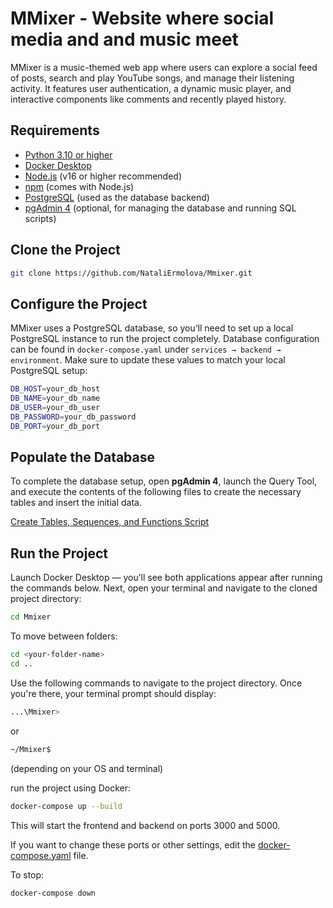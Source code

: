 # MMixer - Website where social media and and music meet

MMixer is a music-themed web app where users can explore a social feed of posts, search and play YouTube songs, and manage their listening activity. It features user authentication, a dynamic music player, and interactive components like comments and recently played history.

## Requirements

- [Python 3.10 or higher](https://www.python.org/downloads/release/python-3100/)
- [Docker Desktop](https://www.docker.com/products/docker-desktop/)
- [Node.js](https://nodejs.org/) (v16 or higher recommended)
- [npm](https://www.npmjs.com/) (comes with Node.js)
- [PostgreSQL](https://www.postgresql.org/) (used as the database backend)
- [pgAdmin 4](https://www.pgadmin.org/download/) (optional, for managing the database and running SQL scripts)


## Clone the Project
```bash
git clone https://github.com/NataliErmolova/Mmixer.git
```

## Configure the Project

MMixer uses a PostgreSQL database, so you’ll need to set up a local PostgreSQL instance to run the project completely.
Database configuration can be found in `docker-compose.yaml` under `services → backend → environment`.
Make sure to update these values to match your local PostgreSQL setup:

```bash
DB_HOST=your_db_host
DB_NAME=your_db_name
DB_USER=your_db_user
DB_PASSWORD=your_db_password
DB_PORT=your_db_port
```

## Populate the Database

To complete the database setup, open **pgAdmin 4**, launch the Query Tool, and execute the contents of the following files to create the necessary tables and insert the initial data.

[Create Tables, Sequences, and Functions Script](./mmixer-create-scripts.txt)


## Run the Project

Launch Docker Desktop — you’ll see both applications appear after running the commands below.
Next, open your terminal and navigate to the cloned project directory:

```bash
cd Mmixer
```
To move between folders:

```bash
cd <your-folder-name>
cd ..
```

Use the following commands to navigate to the project directory.
Once you're there, your terminal prompt should display:

```bash
...\Mmixer>
```
or
```bash
~/Mmixer$
```

(depending on your OS and terminal)

run the project using Docker:

```bash
docker-compose up --build
```

This will start the frontend and backend on ports 3000 and 5000.

If you want to change these ports or other settings, edit the [docker-compose.yaml](./docker-compose.yaml) file.

To stop:
```bash
docker-compose down
```
